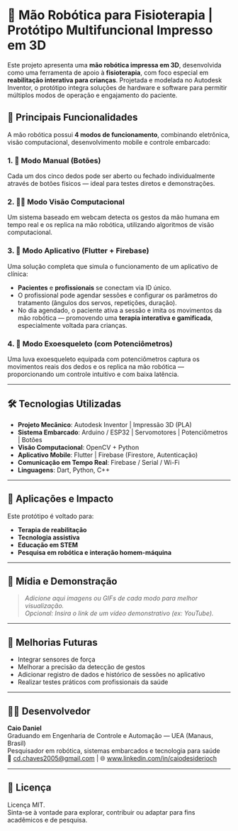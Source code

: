 # 🤖 Mão Robótica para Fisioterapia | Protótipo Multifuncional Impresso em 3D

Este projeto apresenta uma **mão robótica impressa em 3D**, desenvolvida como uma ferramenta de apoio à **fisioterapia**, com foco especial em **reabilitação interativa para crianças**. Projetada e modelada no Autodesk Inventor, o protótipo integra soluções de hardware e software para permitir múltiplos modos de operação e engajamento do paciente.

## 🧠 Principais Funcionalidades

A mão robótica possui **4 modos de funcionamento**, combinando eletrônica, visão computacional, desenvolvimento mobile e controle embarcado:

### 1. 🔘 Modo Manual (Botões)
Cada um dos cinco dedos pode ser aberto ou fechado individualmente através de botões físicos — ideal para testes diretos e demonstrações.

### 2. 🧍‍♂️ Modo Visão Computacional
Um sistema baseado em webcam detecta os gestos da mão humana em tempo real e os replica na mão robótica, utilizando algoritmos de visão computacional.

### 3. 📱 Modo Aplicativo (Flutter + Firebase)
Uma solução completa que simula o funcionamento de um aplicativo de clínica:
- **Pacientes** e **profissionais** se conectam via ID único.
- O profissional pode agendar sessões e configurar os parâmetros do tratamento (ângulos dos servos, repetições, duração).
- No dia agendado, o paciente ativa a sessão e imita os movimentos da mão robótica — promovendo uma **terapia interativa e gamificada**, especialmente voltada para crianças.

### 4. 🦾 Modo Exoesqueleto (com Potenciômetros)
Uma luva exoesqueleto equipada com potenciômetros captura os movimentos reais dos dedos e os replica na mão robótica — proporcionando um controle intuitivo e com baixa latência.

---

## 🛠️ Tecnologias Utilizadas

- **Projeto Mecânico**: Autodesk Inventor | Impressão 3D (PLA)
- **Sistema Embarcado**: Arduino / ESP32 | Servomotores | Potenciômetros | Botões
- **Visão Computacional**: OpenCV + Python
- **Aplicativo Mobile**: Flutter | Firebase (Firestore, Autenticação)
- **Comunicação em Tempo Real**: Firebase / Serial / Wi-Fi
- **Linguagens**: Dart, Python, C++

---

## 🎯 Aplicações e Impacto

Este protótipo é voltado para:
- **Terapia de reabilitação**
- **Tecnologia assistiva**
- **Educação em STEM**
- **Pesquisa em robótica e interação homem-máquina**

---

## 📸 Mídia e Demonstração

> _Adicione aqui imagens ou GIFs de cada modo para melhor visualização._  
> _Opcional: Insira o link de um vídeo demonstrativo (ex: YouTube)._

---

## 🚧 Melhorias Futuras

- Integrar sensores de força
- Melhorar a precisão da detecção de gestos
- Adicionar registro de dados e histórico de sessões no aplicativo
- Realizar testes práticos com profissionais da saúde

---

## 👨‍💻 Desenvolvedor

**Caio Daniel**  
Graduando em Engenharia de Controle e Automação — UEA (Manaus, Brasil)  
Pesquisador em robótica, sistemas embarcados e tecnologia para saúde  
📧 cd.chaves2005@gmail.com | 🌐 www.linkedin.com/in/caiodesiderioch

---

## 📄 Licença

Licença MIT.  
Sinta-se à vontade para explorar, contribuir ou adaptar para fins acadêmicos e de pesquisa.
